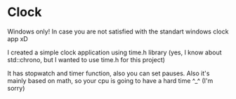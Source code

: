# Clock

Windows only!
In case you are not satisfied with the standart windows clock app xD

I created a simple clock application using time.h library 
(yes, I know about std::chrono, but I wanted to use time.h for this project)

It has stopwatch and timer function, also you can set pauses.
Also it's mainly based on math, so your cpu is going to have a hard time ^_^ (I'm sorry)

